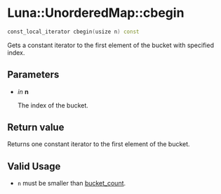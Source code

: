 # Luna::UnorderedMap::cbegin

```c++
const_local_iterator cbegin(usize n) const
```

Gets a constant iterator to the first element of the bucket with specified index. 



## Parameters
* *in* **n**

    The index of the bucket. 

## Return value
Returns one constant iterator to the first element of the bucket. 

## Valid Usage
* `n` must be smaller than [bucket_count](class_luna_1_1_unordered_map_1ace2cb5dc8f915f78658dac76efacd4c1.md). 

